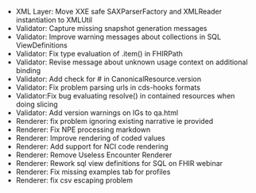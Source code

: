 * XML Layer: Move XXE safe SAXParserFactory and XMLReader instantiation to XMLUtil
* Validator: Capture missing snapshot generation messages
* Validator: Improve warning messages about collections in SQL ViewDefinitions
* Validator: Fix type evaluation of .item() in FHIRPath
* Validator: Revise message about unknown usage context on additional binding
* Validator: Add check for # in CanonicalResource.version
* Validator: Fix problem parsing urls in cds-hooks formats
* Validator:Fix bug evaluating resolve() in contained resources when doing slicing
* Validator: Add version warnings on IGs to qa.html
* Renderer: fix problem ignoring existing narrative ie provided
* Renderer: Fix NPE processing markdown
* Renderer: Improve rendering of coded values
* Renderer: Add support for NCI code rendering
* Renderer: Remove Useless Encounter Renderer
* Renderer: Rework sql view definitions for SQL on FHIR webinar
* Renderer: Fix missing examples tab for profiles 
* Renderer: fix csv escaping problem
